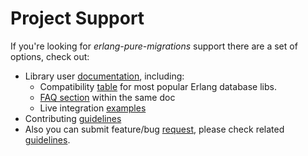 # Project Support

If you're looking for *erlang-pure-migrations* support there are a set of options, check out:

* Library user [documentation](./README.md), including:
    * Compatibility [table](./README.md#compatibility-table)
    for most popular Erlang database libs.
    * [FAQ section](./README.md#faq) within the same doc
    * Live integration [examples](./README.md#live-integrations)
* Contributing [guidelines](./CONTRIBUTING.md)
* Also you can submit feature/bug [request](https://github.com/bearmug/erlang-pure-migrations/issues/new/choose), please check related [guidelines](./CONTRIBUTING.md).
